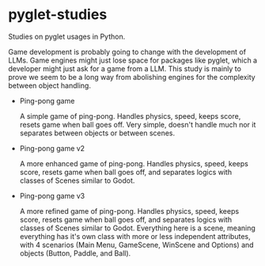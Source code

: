 # pyglet-studies
Studies on pyglet usages in Python. 

Game development is probably going to change with the development of LLMs. Game engines might just lose space for packages like pyglet, which a developer might just ask for a game from a LLM. This study is mainly to prove we seem to be a long way from abolishing engines for the complexity between object handling.

- Ping-pong game
  
  A simple game of ping-pong. Handles physics, speed, keeps score, resets game when ball goes off. Very simple, doesn't handle much nor it separates between objects or between scenes.

- Ping-pong game v2
  
  A more enhanced game of ping-pong. Handles physics, speed, keeps score, resets game when ball goes off, and separates logics with classes of Scenes similar to Godot.

- Ping-pong game v3
  
  A more refined game of ping-pong. Handles physics, speed, keeps score, resets game when ball goes off, and separates logics with classes of Scenes similar to Godot. Everything here is a scene, meaning everything has it's own class with more or less independent attributes, with 4 scenarios (Main Menu, GameScene, WinScene and Options) and objects (Button, Paddle, and Ball).
